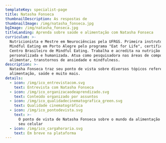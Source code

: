 ```yaml
---
templateKey: specialist-page
title: Natasha Fonseca
thumbnailDescription: As respostas de
thumbnailImage: /img/natasha_fonseca.jpg
bgImage: /img/natasha_fonseca.jpg
titleLanding: Aprenda sobre saúde e alimentação com Natasha Fonseca
curriculum: >-
  Nutricionista e Mestre em Neurociências pela UFRGS. Primeira instrutora de
  Mindful Eating em Porto Alegre pelo programa "Eat for Life", certificado pelo
  Centro Brasileiro de Mindful Eating. Trabalha e acredita na nutrição
  personalizada e humanizada. Atua como pesquisadora nas áreas de comportamento
  alimentar, transtornos de ansiedade e mindfulness.
description: >-
  Natasha Fonseca traz seu ponto de vista sobre diversos tópicos referentes à
  alimentação, saúde e muito mais.
details:
  - icon: /img/ico_entrevistacom.svg
    text: Entrevista com Natasha Fonseca
  - icon: /img/ico_organizacaodeaprendizado.svg
    text: Conteúdo organizado por assuntos
  - icon: /img/ico_qualidadecinematografica_green.svg
    text: Qualidade cinematográfica
  - icon: /img/ico_pontodevista.svg
    text: >-
      O ponto de vista de Natasha Fonseca sobre o mundo da alimentação direto no
      seu celular
  - icon: /img/ico_cargahoraria.svg
    text: Em breve na plataforma
---
```


